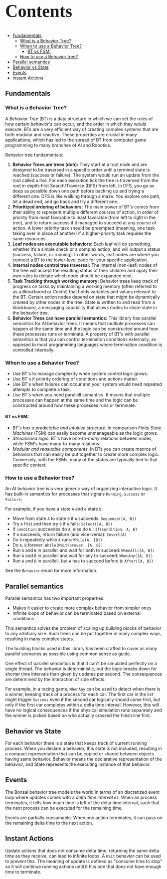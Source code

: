 <h1 align="left" style="font-family:Papyrus; font-size:4em;"> Contents </h1>

- [Fundamentals](#fundamentals)
  - [What is a Behavior Tree?](#what-is-a-behavior-tree)
  - [When to use a Behavior Tree?](#when-to-use-a-behavior-tree)
    - [BT vs FSM:](#bt-vs-fsm)
  - [How to use a Behavior tree?](#how-to-use-a-behavior-tree)
- [Parallel semantics](#parallel-semantics)
- [Behavior vs State](#behavior-vs-state)
- [Events](#events)
- [Instant Actions](#instant-actions)

## Fundamentals

### What is a Behavior Tree?

A _Behavior Tree_ (BT) is a data structure in which we can set the rules of how certain _behavior's_ can occur, and the order in which they would execute. BTs are a very efficient way of creating complex systems that are both modular and reactive. These properties are crucial in many applications, which has led to the spread of BT from computer game programming to many branches of AI and Robotics.

Behavior tree fundamentals:

1. **Behavior Trees are trees (duh):** They start at a root node and are designed to be traversed in a specific order until a terminal state is reached (success or failure). The system would run an update from the root called a _tick_. For each execution tick the tree is traversed from the root in depth-first Search/Traverse (DFS) from left. In DFS, you go as deep as possible down one path before backing up and trying a different one. DFS is like walking through a maze. You explore one path, hit a dead end, and go back and try a different one.
2. **Prioritized ordering of behaviors:**  The main power of BT's comes from their ability to represent multiple different courses of action, in order of priority from most favorable to least favorable (from left to right in the tree), and to return success if it managed to succeed at any course of action. A lower priority task should be preempted (meaning, one task taking over in place of
another) if a higher-priority task requires the same resources.
3. **Leaf nodes are executable behaviors:** Each leaf will do something, whether it’s a simple check or a complex action, and will output a status (success, failure, or running). In other words, leaf nodes are where you connect a BT to the lower-level code for your specific application.
4. **Internal nodes control tree traversal:** The internal (non-leaf) nodes of the tree will accept the resulting status of their children and apply their own rules to dictate which node should be expanded next.
5. **Task Tracking through working memory:** Behavior trees keep track of progress on tasks by maintaining a working memory (often referred to as a *Blackboard* or *Cache*) that holds variables and values relevant to the BT. Certain action nodes depend on state that might be dynamically created by other nodes in the tree. State is written to and read from a blackboard, a messaging capability that allows nodes to share state in the behavior tree.
6. **Behavior Trees can have parallell semantics:** This library has parallel semantics for AI behavior trees. It means that multiple processes can happen at the same time and the logic can be constructed around how these processes runs or terminate. A property of BT's with parallel semantics is that you can control termination conditions externally, as opposed to most programming languages where termination condition is controlled internally.


### When to use a Behavior Tree?

* Use BT's to manage complexity when system control logic grows.
* Use BT's if priority ordering of conditions and actions matter.
* Use BT's when failures can occur and your system would need repeated attempts to complete a task.
* Use BT's when you need parallell semantics. It means that multiple processes can happen at the same time and the logic can be constructed around how these processes runs or terminate.

#### BT vs FSM:

* _BT's has a predictable and intuitive structure._ In comparison _Finite State Machines_ (FSM) can easily become unmanageable as the logic grows.
* _Streamlined logic._ BT's have _one-to-many_ relations between nodes, while FSM's have many-to-many relations.
* _Modular and reasuable components._ In BTs you can create macros of behaviors that can easily be put together to create more complex logic. Conversely, with the FSMs, many of the states are typically tied to that specific context.

### How to use a Behavior tree?

An AI behavior tree is a very generic way of organizing interactive logic.
It has built-in semantics for processes that signals `Running`, `Success` or
`Failure`.

For example, if you have a state `A` and a state `B`:

- Move from state `A` to state `B` if `A` succeeds: `Sequence([A, B])`
- Try `A` first and then try `B` if `A` fails: `Select([A, B])`
- If `condition` succeedes do `A`, else do `B` : `If(condition, A, B)`
- If `A` succeeds, return failure (and vice-versa): `Invert(A)`
- Do `B` repeatedly while `A` runs: `While(A, [B])`
- Do `A`, `B` forever: `While(WaitForever, [A, B])`
- Run `A` and `B` in parallell and wait for both to succeed: `WhenAll([A, B])`
- Run `A` and `B` in parallell and wait for any to succeed: `WhenAny([A, B])`
- Run `A` and `B` in parallell, but `A` has to succeed before `B`: `After([A, B])`

See the `Behavior` enum for more information.

## Parallel semantics
Parallel semantics has two important properties:

* Makes it easier to create more complex behavior from simpler ones
* Infinite loops of behavior can be terminated based on external conditions

This semantics solves the problem of scaling up building blocks of behavior to any arbitrary size. Such trees can be put together in many complex ways, resulting in many complex states.

The building blocks used in this library has been crafted to cover as many parallel scenarios as possible using common sense as guide.

One effect of parallel semantics is that it can't be simulated perfectly on a single thread. The behavior is deterministic, but the logic breaks down for shorter time intervals than given by updates per second. The consequences are determined by the interaction of side effects.

For example, in a racing game, `WhenAny` can be used to detect when there is a winner, keeping track of a process for each car. The first car in the list might trigger `Success` even if the second car logically should come first, but only if the first car completes within a delta time interval. However, this will have no logical consequences if the physical simulation runs separately and the winner is picked based on who actually crossed the finish line first.

## Behavior vs State

For each behavior there is a state that keeps track of current running process. When you declare a behavior, this state is not included, resulting in a compact representation that can be copied or shared between objects having same behavior. Behavior means the declarative representation of the behavior, and State represents the executing instance of that behavior.

## Events

The Bonsai behavior tree models the world in terms of an discretized event loop where updates comes with a *delta time interval* `dt`. When an process terminates, it tells how much time is left of the delta time interval, such that the next process can be executed for the remaining time.

Events are partially consumable. When one action terminates, it can pass on the remaining delta time to the next action.

## Instant Actions

Update actions that does not consume delta time, returning the same delta time as they receive, can lead to infinite loops. A `Wait` behavior can be used to prevent this. The meaning of update is defined as "consume time to stop" so it will continue running actions until it hits one that does not have enough time to terminate.

